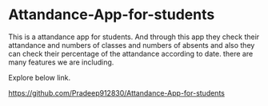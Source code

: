 # Attandance-App-for-students
This is a attandance app for students. And through this app they check their attandance and numbers of classes and numbers of absents and also they can check their percentage of the attandance according to date.
there are many features we are including.

Explore below link.

https://github.com/Pradeep912830/Attandance-App-for-students
